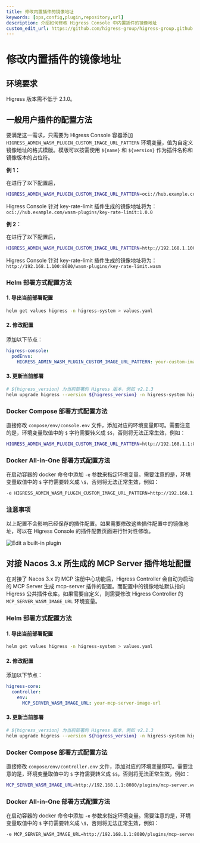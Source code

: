 ```yaml
---
title: 修改内置插件的镜像地址
keywords: [ops,config,plugin,repository,url]
description: 介绍如何修改 Higress Console 中内置插件的镜像地址
custom_edit_url: https://github.com/higress-group/higress-group.github.io/blob/main/src/content/docs/latest/zh-cn/ops/how-tos/builtin-plugin-url.md
---
```


# 修改内置插件的镜像地址

## 环境要求

Higress 版本需不低于 2.1.0。

## 一般用户插件的配置方法

要满足这一需求，只需要为 Higress Console 容器添加 `HIGRESS_ADMIN_WASM_PLUGIN_CUSTOM_IMAGE_URL_PATTERN` 环境变量，值为自定义镜像地址的格式模版。模版可以按需使用 `${name}` 和 `${version}` 作为插件名称和镜像版本的占位符。

**例 1：**

在进行了以下配置后，

```bash
HIGRESS_ADMIN_WASM_PLUGIN_CUSTOM_IMAGE_URL_PATTERN=oci://hub.example.com/wasm-plugins/${name}:${version}
```

Higress Console 针对 key-rate-limit 插件生成的镜像地址将为：`oci://hub.example.com/wasm-plugins/key-rate-limit:1.0.0`

**例 2：**

在进行了以下配置后，

```bash
HIGRESS_ADMIN_WASM_PLUGIN_CUSTOM_IMAGE_URL_PATTERN=http://192.168.1.100:8080/wasm-plugins/${name}.wasm
```

Higress Console 针对 key-rate-limit 插件生成的镜像地址将为：`http://192.168.1.100:8080/wasm-plugins/key-rate-limit.wasm`

### Helm 部署方式配置方法

#### 1. 导出当前部署配置

```bash
helm get values higress -n higress-system > values.yaml
```

#### 2. 修改配置

添加以下节点：

```yaml
higress-console:
  podEnvs:
    HIGRESS_ADMIN_WASM_PLUGIN_CUSTOM_IMAGE_URL_PATTERN: your-custom-image-url-pattern
```

#### 3. 更新当前部署

```bash
# ${higress_version} 为当前部署的 Higress 版本，例如 v2.1.3
helm upgrade higress --version ${higress_version} -n higress-system higress.io/higress -f values.yaml
```

### Docker Compose 部署方式配置方法

直接修改 `compose/env/console.env` 文件，添加对应的环境变量即可。需要注意的是，环境变量取值中的 `$` 字符需要转义成 `$$`，否则将无法正常生效，例如：

```bash
HIGRESS_ADMIN_WASM_PLUGIN_CUSTOM_IMAGE_URL_PATTERN=http://192.168.1.1:8080/plugins/$${name}.wasm
```

### Docker All-in-One 部署方式配置方法

在启动容器的 docker 命令中添加 `-e` 参数来指定环境变量。需要注意的是，环境变量取值中的 `$` 字符需要转义成 `\$`，否则将无法正常生效，例如：

```bash
-e HIGRESS_ADMIN_WASM_PLUGIN_CUSTOM_IMAGE_URL_PATTERN=http://192.168.1.1:8080/plugins/\${name}.wasm
```

### 注意事项

以上配置不会影响已经保存的插件配置。如果需要修改这些插件配置中的镜像地址，可以在 Higress Console 的插件配置页面进行针对性修改。

![Edit a built-in plugin](/img/docs/ops/how-tos/builtin-plugin-url/edit-builtin-plugin-zh.png)

## 对接 Nacos 3.x 所生成的 MCP Server 插件地址配置

在对接了 Nacos 3.x 的 MCP 注册中心功能后，Higress Controller 会自动为启动的 MCP Server 生成 mcp-server 插件的配置。而配置中的镜像地址默认指向 Higress 公共插件仓库。如果需要自定义，则需要修改 Higress Controller 的 `MCP_SERVER_WASM_IMAGE_URL` 环境变量。

### Helm 部署方式配置方法

#### 1. 导出当前部署配置

```bash
helm get values higress -n higress-system > values.yaml
```

#### 2. 修改配置

添加以下节点：

```yaml
higress-core:
  controller:
    env:
      MCP_SERVER_WASM_IMAGE_URL: your-mcp-server-image-url 
```

#### 3. 更新当前部署

```bash
# ${higress_version} 为当前部署的 Higress 版本，例如 v2.1.3
helm upgrade higress --version ${higress_version} -n higress-system higress.io/higress -f values.yaml
```

### Docker Compose 部署方式配置方法

直接修改 `compose/env/controller.env` 文件，添加对应的环境变量即可。需要注意的是，环境变量取值中的 `$` 字符需要转义成 `$$`，否则将无法正常生效，例如：

```bash
MCP_SERVER_WASM_IMAGE_URL=http://192.168.1.1:8080/plugins/mcp-server.wasm
```

### Docker All-in-One 部署方式配置方法

在启动容器的 docker 命令中添加 `-e` 参数来指定环境变量。需要注意的是，环境变量取值中的 `$` 字符需要转义成 `\$`，否则将无法正常生效，例如：

```bash
-e MCP_SERVER_WASM_IMAGE_URL=http://192.168.1.1:8080/plugins/mcp-server.wasm
```
